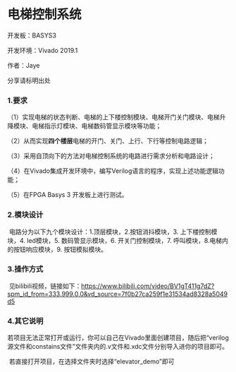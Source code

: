# 电梯控制系统

开发板：BASYS3

开发环境：Vivado 2019.1

作者：Jaye 

分享请标明出处

### 1.要求

（1）实现电梯的状态判断、电梯的上下楼控制模块、电梯开门关门模块、电梯升降模块、电梯指示灯模块、电梯数码管显示模块等功能；

（2）从而实现**四个楼层**电梯的开门、关门、上行、下行等控制电路逻辑；

（3）采用自顶向下的方法对电梯控制系统的电路进行需求分析和电路设计；

（4）在Vivado集成开发环境中，编写Verilog语言的程序，实现上述功能逻辑功能；

（5）在FPGA Basys 3 开发板上进行测试。

### 2.模块设计

​	电路分为以下九个模块设计：1.顶层模块，2.按钮消抖模块，3. 上下楼控制模块，4. led模块，5. 数码管显示模块，6. 开关门控制模块，7. 呼叫模块，8.电梯内的按钮响应模块，9. 按钮模拟模块。

### 3.操作方式

​	见bilibili视频，链接如下：https://www.bilibili.com/video/BV1gT411g7dZ?spm_id_from=333.999.0.0&vd_source=7f0b27ca259f1e31534ad8328a5049d5

### 4.其它说明

​	若项目无法正常打开或运行，你可以自己在Vivado里面创建项目，随后把“verilog源文件和constains文件”文件夹内的.v文件和.xdc文件分别导入进你的项目即可。

​	若直接打开项目，在选择文件夹时选择“elevator_demo”即可